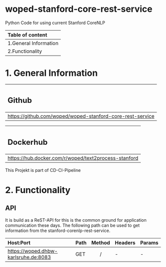 # woped-stanford-core-rest-service
Python Code for using current Stanford CoreNLP

| Table of content |
| :--------------- |
| 1.General Information |
| 2.Functionality |

<h1>1. General Information</h1>

| <h2>Github</h2> |
|:---------|
| https://github.com/woped/woped-stanford-core-rest-service |

| <h2>Dockerhub</h2> |
|:---------|
| https://hub.docker.com/r/woped/text2process-stanford |

This Projekt is part of CD-CI-Pipeline

<h1>2. Functionality</h1>

<h2>API</h2>

It is build as a ReST-API for this is the common ground for application communication these days. The following path can be used to get information from the stanford-corenlp-rest-service. 

| Host:Port | Path | Method | Headers | Params |
|:----------|:-----|:------:|:--------|:-------|
| https://woped.dhbw-karlsruhe.de:8083 | GET | / | - | - |

